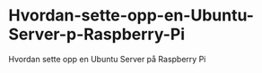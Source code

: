 # Hvordan-sette-opp-en-Ubuntu-Server-p-Raspberry-Pi
Hvordan sette opp en Ubuntu Server på Raspberry Pi
